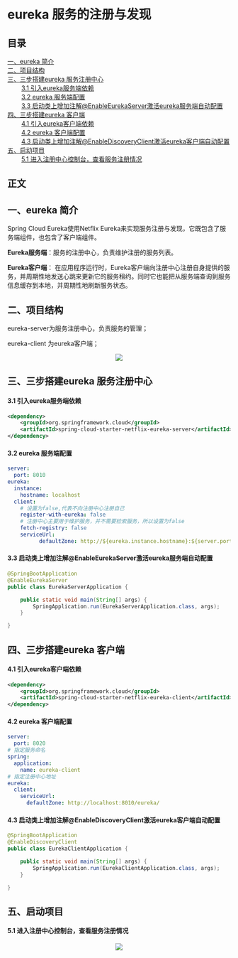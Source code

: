 # eureka 服务的注册与发现

## 目录<br/>
<a href="#一eureka-简介">一、eureka 简介</a><br/>
<a href="#二项目结构">二、项目结构</a><br/>
<a href="#三三步搭建eureka-服务注册中心">三、三步搭建eureka 服务注册中心</a><br/>
&nbsp;&nbsp;&nbsp;&nbsp;&nbsp;&nbsp;&nbsp;&nbsp;<a href="#31-引入eureka服务端依赖">3.1 引入eureka服务端依赖</a><br/>
&nbsp;&nbsp;&nbsp;&nbsp;&nbsp;&nbsp;&nbsp;&nbsp;<a href="#32-eureka-服务端配置">3.2 eureka 服务端配置</a><br/>
&nbsp;&nbsp;&nbsp;&nbsp;&nbsp;&nbsp;&nbsp;&nbsp;<a href="#33-启动类上增加注解EnableEurekaServer激活eureka服务端自动配置">3.3 启动类上增加注解@EnableEurekaServer激活eureka服务端自动配置</a><br/>
<a href="#四三步搭建eureka-客户端">四、三步搭建eureka 客户端</a><br/>
&nbsp;&nbsp;&nbsp;&nbsp;&nbsp;&nbsp;&nbsp;&nbsp;<a href="#41-引入eureka客户端依赖">4.1 引入eureka客户端依赖</a><br/>
&nbsp;&nbsp;&nbsp;&nbsp;&nbsp;&nbsp;&nbsp;&nbsp;<a href="#42-eureka-客户端配置">4.2 eureka 客户端配置</a><br/>
&nbsp;&nbsp;&nbsp;&nbsp;&nbsp;&nbsp;&nbsp;&nbsp;<a href="#43-启动类上增加注解EnableDiscoveryClient激活eureka客户端自动配置">4.3 启动类上增加注解@EnableDiscoveryClient激活eureka客户端自动配置</a><br/>
<a href="#五启动项目">五、启动项目 </a><br/>
&nbsp;&nbsp;&nbsp;&nbsp;&nbsp;&nbsp;&nbsp;&nbsp;<a href="#51-进入注册中心控制台查看服务注册情况">5.1 进入注册中心控制台，查看服务注册情况</a><br/>
## 正文<br/>


## 一、eureka 简介

Spring Cloud Eureka使用Netﬂix Eureka来实现服务注册与发现，它既包含了服务端组件，也包含了客户端组件。

**Eureka服务端**：服务的注册中心，负责维护注册的服务列表。

**Eureka客户端**： 在应用程序运行时，Eureka客户端向注册中心注册自身提供的服务，并周期性地发送心跳来更新它的服务租约。同时它也能把从服务端查询到服务信息缓存到本地，并周期性地刷新服务状态。 



## 二、项目结构

eureka-server为服务注册中心，负责服务的管理；

eureka-client 为eureka客户端；

<div align="center"> <img src="https://github.com/qshomewy/SpringNotes/blob/master/pictures/spring-cloud-eureka.png"/> </div>



## 三、三步搭建eureka 服务注册中心

#### 3.1 引入eureka服务端依赖

```xml
<dependency>
    <groupId>org.springframework.cloud</groupId>
    <artifactId>spring-cloud-starter-netflix-eureka-server</artifactId>
</dependency>
```

#### 3.2 eureka 服务端配置

```yaml
server:
  port: 8010
eureka:
  instance:
    hostname: localhost
  client:
    # 设置为false,代表不向注册中心注册自己
    register-with-eureka: false
    # 注册中心主要用于维护服务，并不需要检索服务，所以设置为false
    fetch-registry: false
    serviceUrl:
          defaultZone: http://${eureka.instance.hostname}:${server.port}/eureka/
```

#### 3.3 启动类上增加注解@EnableEurekaServer激活eureka服务端自动配置

```java
@SpringBootApplication
@EnableEurekaServer
public class EurekaServerApplication {

    public static void main(String[] args) {
        SpringApplication.run(EurekaServerApplication.class, args);
    }

}
```



## 四、三步搭建eureka 客户端

#### 4.1 引入eureka客户端依赖

```xml
<dependency>
    <groupId>org.springframework.cloud</groupId>
    <artifactId>spring-cloud-starter-netflix-eureka-client</artifactId>
</dependency>
```

#### 4.2 eureka 客户端配置

```yaml
server:
  port: 8020
# 指定服务命名
spring:
  application:
    name: eureka-client
# 指定注册中心地址
eureka:
  client:
    serviceUrl:
      defaultZone: http://localhost:8010/eureka/
```

#### 4.3 启动类上增加注解@EnableDiscoveryClient激活eureka客户端自动配置

```java
@SpringBootApplication
@EnableDiscoveryClient
public class EurekaClientApplication {

    public static void main(String[] args) {
        SpringApplication.run(EurekaClientApplication.class, args);
    }

}
```

## 五、启动项目 

#### 5.1 进入注册中心控制台，查看服务注册情况

<div align="center"> <img src="https://github.com/qshomewy/SpringNotes/blob/master/pictures/eureka.png"/> </div>
